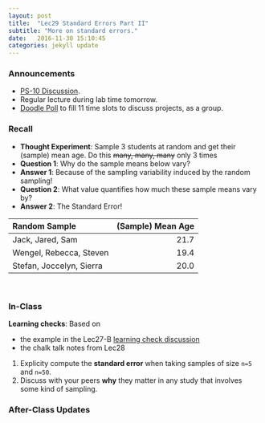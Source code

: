 ```yaml
---
layout: post
title:  "Lec29 Standard Errors Part II"
subtitle: "More on standard errors."
date:   2016-11-30 15:10:45
categories: jekyll update
---
```




### Announcements

* <a href = "{{ site.baseurl }}/assets/PS/PS-10_discussion.html" target = "_blank">PS-10 Discussion</a>.
* Regular lecture during lab time tomorrow.
* <a href = "http://doodle.com/poll/4eer9iwu68gn35sn" target = "_blank">Doodle Poll</a> to fill 11 time slots to discuss projects, as a group.







### Recall

* **Thought Experiment**: Sample 3 students at random and get their (sample) mean age. Do this ~~many, many, many~~ only 3 times
* **Question 1**: Why do the sample means below vary?
* **Answer 1**: Because of the sampling variability induced by the random sampling!
* **Question 2**: What value quantifies how much these sample means vary by?
* **Answer 2**: The Standard Error!

|Random Sample            | (Sample) Mean Age|
|:------------------------|-----------------:|
|Jack, Jared, Sam         |              21.7|
|Wengel, Rebecca, Steven  |              19.4|
|Stefan, Joccelyn, Sierra |              20.0|

<br>



### In-Class

**Learning checks**: Based on

* the example in the Lec27-B <a href = "{{ site.baseurl }}/assets/LC/confidence_intervals.html" target = "_blank">learning check discussion</a>
* the chalk talk notes from Lec28

1. Explicity compute the **standard error** when taking samples of size `n=5` and `n=50`. 
2. Discuss with your peers **why** they matter in any study that involves some kind of sampling.



### After-Class Updates


